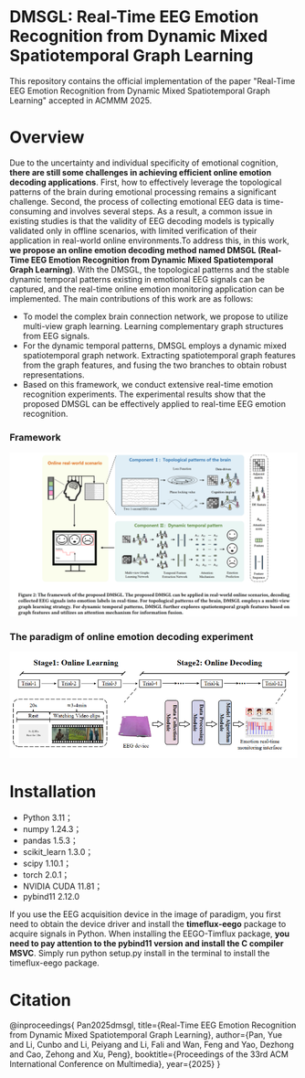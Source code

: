 # DMSGL: Real-Time EEG Emotion Recognition from Dynamic Mixed Spatiotemporal Graph Learning
This repository contains the official implementation of the paper "Real-Time EEG Emotion Recognition from Dynamic Mixed Spatiotemporal Graph Learning" accepted in ACMMM 2025.
# Overview
Due to the uncertainty and individual specificity of emotional cognition, **there are still some challenges in achieving efficient online emotion decoding applications**. First, how to effectively leverage the topological patterns of the brain during emotional processing remains a significant challenge. Second, the process of collecting emotional EEG data is time-consuming and involves several steps. As a result, a common issue in existing studies is that the validity of EEG decoding models is typically validated only in offline scenarios, with limited verification of their application in real-world online environments.To address this, in this work, **we propose an online emotion decoding method named DMSGL (Real-Time EEG Emotion Recognition from Dynamic Mixed Spatiotemporal Graph Learning)**. With the DMSGL, the topological patterns and the stable dynamic temporal patterns existing in emotional EEG signals can be captured, and the real-time online emotion monitoring application can be implemented. The main contributions of this work are as follows:
- To model the complex brain connection network, we propose to utilize multi-view graph learning. Learning complementary graph structures from EEG signals.
- For the dynamic temporal patterns, DMSGL employs a dynamic mixed spatiotemporal graph network. Extracting spatiotemporal graph features from the graph features, and fusing the two branches to obtain robust representations.
- Based on this framework, we conduct extensive real-time emotion recognition experiments. The experimental results show that the proposed DMSGL can be effectively applied to real-time EEG emotion recognition.

### Framework
![The framework of DMSGL](./images/framework.png)

### The paradigm of online emotion decoding experiment
![The paradigm of DMSGL](./images/paradigm.png)

# Installation
- Python 3.11；
- numpy 1.24.3；
- pandas 1.5.3；
- scikit_learn 1.3.0；
- scipy 1.10.1；
- torch 2.0.1；
- NVIDIA CUDA 11.81；
- pybind11 2.12.0

If you use the EEG acquisition device in the image of paradigm, you first need to obtain the device driver and install the **timeflux-eego** package to acquire signals in Python. When installing the EEGO-Timflux package, **you need to pay attention to the pybind11 version and install the C compiler MSVC**. Simply run python setup.py install in the terminal to install the timeflux-eego package.

# Citation
@inproceedings{
Pan2025dmsgl,
title={Real-Time EEG Emotion Recognition from Dynamic Mixed Spatiotemporal Graph Learning},
author={Pan, Yue and Li, Cunbo and Li, Peiyang and Li, Fali and Wan, Feng and Yao, Dezhong and Cao, Zehong and Xu, Peng},
booktitle={Proceedings of the 33rd ACM International Conference on Multimedia},
year={2025}
}
